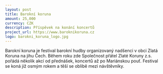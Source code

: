 ```yaml
---
layout: post
title: Barokní koruna
amount: 25,000
currency: CZK
description: Příspěvek na konání koncertů
project_url: https://www.baroknikoruna.cz
logo: barokni_koruna_logo.jpg
---
```


Barokní koruna je festival barokní hudby organizovaný nadšenci v obci Zlatá Koruna na jihu Čech. Během roku zde Společnost přátel Zlaté Koruny z.s. pořádá několik akcí od přednášek, koncertů až po Mariánskou pouť. Festival se koná již osmým rokem a těší se oblibě mezi návštěvníky.
